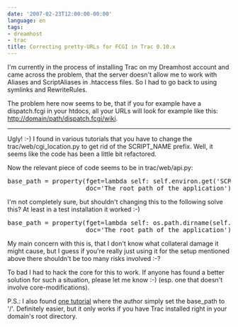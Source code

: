 ```yaml
---
date: '2007-02-23T12:00:00-00:00'
language: en
tags:
- dreamhost
- trac
title: Correcting pretty-URLs for FCGI in Trac 0.10.x
---
```



I'm currently in the process of installing Trac on my Dreamhost account and came across the problem, that the server doesn't allow me to work with Aliases and ScriptAliases in .htaccess files. So I had to go back to using symlinks and RewriteRules. 

The problem here now seems to be, that if you for example have a dispatch.fcgi in your htdocs, all your URLs will look for example like this: [http://domain/path/dispatch.fcgi/wiki](http://domain/path/dispatch.fcgi/wiki). 


-------------------------------


Ugly! :-) I found in various tutorials that you have to change the trac/web/cgi_location.py to get rid of the SCRIPT\_NAME prefix. Well, it seems like the code has been a little bit refactored.

Now the relevant piece of code seems to be in trac/web/api.py:

<pre class="code python">base_path = property(fget=lambda self: self.environ.get('SCRIPT_NAME', ''),
                     doc='The root path of the application')</pre>

I'm not completely sure, but shouldn't changing this to the following solve this? At least in a test installation it worked :-)

<pre class="code python">base_path = property(fget=lambda self: os.path.dirname(self.environ.get('SCRIPT_NAME', '')),
                     doc='The root path of the application')</pre>

My main concern with this is, that I don't know what collateral damage it might cause, but I guess if you're really just using it for the setup mentioned above there shouldn't be too many risks involved :-?

To bad I had to hack the core for this to work. If anyone has found a better solution for such a situation, please let me know :-) (esp. one that doesn't involve core-modifications). 

P.S.: I also found [one tutorial](http://natmaster.com/articles/installing_trac_0.10.php) where the author simply set the base_path to '/'. Definitely easier, but it only works if you have Trac installed right in your domain's root directory.